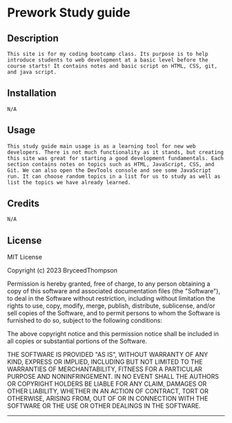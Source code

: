 # Prework Study guide


## Description
    This site is for my coding bootcamp class. Its purpose is to help introduce students to web development at a basic level before the course starts! It contains notes and basic script on HTML, CSS, git, and java script. 

## Installation
    N/A

## Usage
    This study guide main usage is as a learning tool for new web developers. There is not much functionality as it stands, but creating this site was great for starting a good development fundamentals. Each section contains notes on topics such as HTML, JavaScript, CSS, and Git. We can also open the DevTools console and see some JavaScript run. It can choose random topics in a list for us to study as well as list the topics we have already learned.

## Credits
    N/A

## License
MIT License

Copyright (c) 2023 BryceedThompson

Permission is hereby granted, free of charge, to any person obtaining a copy
of this software and associated documentation files (the "Software"), to deal
in the Software without restriction, including without limitation the rights
to use, copy, modify, merge, publish, distribute, sublicense, and/or sell
copies of the Software, and to permit persons to whom the Software is
furnished to do so, subject to the following conditions:

The above copyright notice and this permission notice shall be included in all
copies or substantial portions of the Software.

THE SOFTWARE IS PROVIDED "AS IS", WITHOUT WARRANTY OF ANY KIND, EXPRESS OR
IMPLIED, INCLUDING BUT NOT LIMITED TO THE WARRANTIES OF MERCHANTABILITY,
FITNESS FOR A PARTICULAR PURPOSE AND NONINFRINGEMENT. IN NO EVENT SHALL THE
AUTHORS OR COPYRIGHT HOLDERS BE LIABLE FOR ANY CLAIM, DAMAGES OR OTHER
LIABILITY, WHETHER IN AN ACTION OF CONTRACT, TORT OR OTHERWISE, ARISING FROM,
OUT OF OR IN CONNECTION WITH THE SOFTWARE OR THE USE OR OTHER DEALINGS IN THE
SOFTWARE.

---